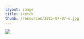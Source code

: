 ```yaml
---
layout: image
title: sketch
thumb: /resources/2015-07-07-s.jpg
---
```



![][image]


[image]: /resources/2015-07-07.jpg
